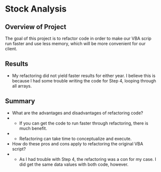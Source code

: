 # Stock Analysis
## Overview of Project
The goal of this project is to refactor code in order to make our VBA scrip run faster and use less memory, which will be more convenient for our client.
## Results
- My refactoring did not yield faster results for either year.  I believe this is because I had some trouble writing the code for Step 4, looping through all arrays.
## Summary
-	What are the advantages and disadvantages of refactoring code?
-	- If you can get the code to run faster through refactoring, there is much benefit.  
-	- Refactoring can take time to conceptualize and execute.
-	How do these pros and cons apply to refactoring the original VBA script?
- - As I had trouble with Step 4, the refactoring was a con for my case. I did get the same data values with both code, however.
